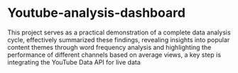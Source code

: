 # Youtube-analysis-dashboard
This project serves as a practical demonstration of a complete data analysis cycle, effectively summarized these findings, revealing insights into popular content themes through word frequency analysis and highlighting the performance of different channels based on average views, a key step is integrating the YouTube Data API for live data
